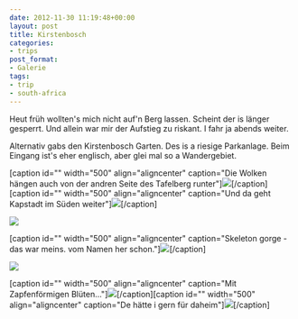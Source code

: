 ```yaml
---
date: 2012-11-30 11:19:48+00:00
layout: post
title: Kirstenbosch
categories:
- trips
post_format:
- Galerie
tags:
- trip
- south-africa
---
```


Heut früh wollten's mich nicht auf'n Berg lassen. Scheint der is länger gesperrt. Und allein war mir der Aufstieg zu riskant. I fahr ja abends weiter.





Alternativ gabs den Kirstenbosch Garten. Des is a riesige Parkanlage. Beim Eingang ist's eher englisch, aber glei mal so a Wandergebiet.



[caption id="" width="500" align="aligncenter" caption="Die Wolken hängen auch von der andren Seite des Tafelberg runter"][![](http://clemi.ag3r.at/wp-content/uploads/2012/11/wpid-Photo-30.11.2012-0952.jpg)](http://clemi.ag3r.at/wp-content/uploads/2012/11/wpid-Photo-30.11.2012-0952.jpg)[/caption][caption id="" width="500" align="aligncenter" caption="Und da geht Kapstadt im Süden weiter"][![](http://clemi.ag3r.at/wp-content/uploads/2012/11/wpid-Photo-30.11.2012-1005.jpg)](http://clemi.ag3r.at/wp-content/uploads/2012/11/wpid-Photo-30.11.2012-1005.jpg)[/caption]<!-- more -->




[![](http://clemi.ag3r.at/wp-content/uploads/2012/11/wpid-Photo-30.11.2012-10051.jpg)](http://clemi.ag3r.at/wp-content/uploads/2012/11/wpid-Photo-30.11.2012-10051.jpg)



[caption id="" width="500" align="aligncenter" caption="Skeleton gorge - das war meins. vom Namen her schon."][![](http://clemi.ag3r.at/wp-content/uploads/2012/11/wpid-Photo-30.11.2012-1008.jpg)](http://clemi.ag3r.at/wp-content/uploads/2012/11/wpid-Photo-30.11.2012-1008.jpg)[/caption]



[![](http://clemi.ag3r.at/wp-content/uploads/2012/11/wpid-Photo-30.11.2012-1041.jpg)](http://clemi.ag3r.at/wp-content/uploads/2012/11/wpid-Photo-30.11.2012-1041.jpg)



[caption id="" width="500" align="aligncenter" caption="Mit Zapfenförmigen Blüten..."][![](http://clemi.ag3r.at/wp-content/uploads/2012/11/wpid-Photo-30.11.2012-1058.jpg)](http://clemi.ag3r.at/wp-content/uploads/2012/11/wpid-Photo-30.11.2012-1058.jpg)[/caption][caption id="" width="500" align="aligncenter" caption="De hätte i gern für daheim"][![](http://clemi.ag3r.at/wp-content/uploads/2012/11/wpid-Photo-30.11.2012-1107.jpg)](http://clemi.ag3r.at/wp-content/uploads/2012/11/wpid-Photo-30.11.2012-1107.jpg)[/caption]


